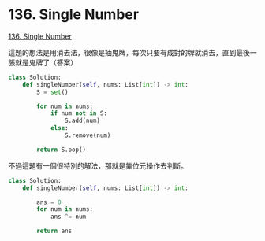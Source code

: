 # 136. Single Number

[136. Single Number](https://leetcode.com/problems/single-number/)

這題的想法是用消去法，很像是抽鬼牌，每次只要有成對的牌就消去，直到最後一張就是鬼牌了（答案）

```python
class Solution:
    def singleNumber(self, nums: List[int]) -> int:
        S = set()

        for num in nums:
            if num not in S:
                S.add(num)
            else:
                S.remove(num)

        return S.pop()
```

不過這題有一個很特別的解法，那就是靠位元操作去判斷。

```python
class Solution:
    def singleNumber(self, nums: List[int]) -> int:

        ans = 0
        for num in nums:
            ans ^= num

        return ans
```

